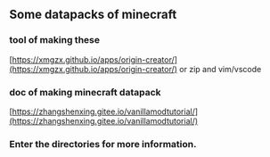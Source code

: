 ## Some datapacks of minecraft

### tool of making these
[https://xmgzx.github.io/apps/origin-creator/](https://xmgzx.github.io/apps/origin-creator/) or zip and vim/vscode

### doc of making minecraft datapack
[https://zhangshenxing.gitee.io/vanillamodtutorial/](https://zhangshenxing.gitee.io/vanillamodtutorial/)

### Enter the directories for more information.
